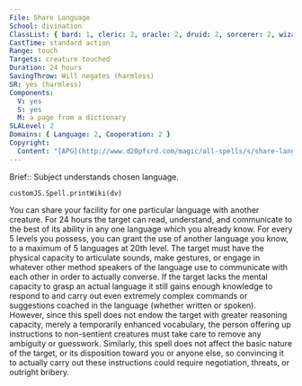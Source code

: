 ```yaml
---
File: Share Language
School: divination
ClassList: { bard: 1, cleric: 2, oracle: 2, druid: 2, sorcerer: 2, wizard: 2, occultist: 2, psychic: 1, mesmerist: 1, medium: 1 }
CastTime: standard action
Range: touch
Targets: creature touched
Duration: 24 hours
SavingThrow: Will negates (harmless)
SR: yes (harmless)
Components:
  V: yes
  S: yes
  M: a page from a dictionary
SLALevel: 2
Domains: { Language: 2, Cooperation: 2 }
Copyright:
  Content: "[APG](http://www.d20pfsrd.com/magic/all-spells/s/share-language)"
---
```

Brief:: Subject understands chosen language.

```dataviewjs
customJS.Spell.printWiki(dv)
```

You can share your facility for one particular language with another creature. For 24 hours the target can read, understand, and communicate to the best of its ability in any one language which you already know. For every 5 levels you possess, you can grant the use of another language you know, to a maximum of 5 languages at 20th level. The target must have the physical capacity to articulate sounds, make gestures, or engage in whatever other method speakers of the language use to communicate with each other in order to actually converse. If the target lacks the mental capacity to grasp an actual language it still gains enough knowledge to respond to and carry out even extremely complex commands or suggestions coached in the language (whether written or spoken). However, since this spell does not endow the target with greater reasoning capacity, merely a temporarily enhanced vocabulary, the person offering up instructions to non-sentient creatures must take care to remove any ambiguity or guesswork.  Similarly, this spell does not affect the basic nature of the target, or its disposition toward you or anyone else, so convincing it to actually carry out these instructions could require negotiation, threats, or outright bribery.
